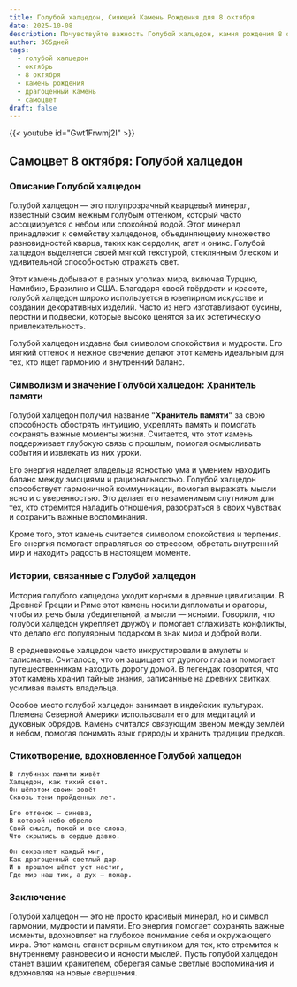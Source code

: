 ```yaml
---
title: Голубой халцедон, Сияющий Камень Рождения для 8 октября
date: 2025-10-08
description: Почувствуйте важность Голубой халцедон, камня рождения 8 октября, который символизирует Хранитель памяти. Пусть его красота и значение осветят ваш день.
author: 365дней
tags:
  - голубой халцедон
  - октябрь
  - 8 октября
  - камень рождения
  - драгоценный камень
  - самоцвет
draft: false
---
```


{{< youtube id="Gwt1Frwmj2I" >}}

## Самоцвет 8 октября: Голубой халцедон

### Описание Голубой халцедон

Голубой халцедон — это полупрозрачный кварцевый минерал, известный своим нежным голубым оттенком, который часто ассоциируется с небом или спокойной водой. Этот минерал принадлежит к семейству халцедонов, объединяющему множество разновидностей кварца, таких как сердолик, агат и оникс. Голубой халцедон выделяется своей мягкой текстурой, стеклянным блеском и удивительной способностью отражать свет.

Этот камень добывают в разных уголках мира, включая Турцию, Намибию, Бразилию и США. Благодаря своей твёрдости и красоте, голубой халцедон широко используется в ювелирном искусстве и создании декоративных изделий. Часто из него изготавливают бусины, перстни и подвески, которые высоко ценятся за их эстетическую привлекательность.

Голубой халцедон издавна был символом спокойствия и мудрости. Его мягкий оттенок и нежное свечение делают этот камень идеальным для тех, кто ищет гармонию и внутренний баланс.

### Символизм и значение Голубой халцедон: Хранитель памяти

Голубой халцедон получил название **"Хранитель памяти"** за свою способность обострять интуицию, укреплять память и помогать сохранять важные моменты жизни. Считается, что этот камень поддерживает глубокую связь с прошлым, помогая осмысливать события и извлекать из них уроки.

Его энергия наделяет владельца ясностью ума и умением находить баланс между эмоциями и рациональностью. Голубой халцедон способствует гармоничной коммуникации, помогая выражать мысли ясно и с уверенностью. Это делает его незаменимым спутником для тех, кто стремится наладить отношения, разобраться в своих чувствах и сохранить важные воспоминания.

Кроме того, этот камень считается символом спокойствия и терпения. Его энергия помогает справляться со стрессом, обретать внутренний мир и находить радость в настоящем моменте.

### Истории, связанные с Голубой халцедон

История голубого халцедона уходит корнями в древние цивилизации. В Древней Греции и Риме этот камень носили дипломаты и ораторы, чтобы их речь была убедительной, а мысли — ясными. Говорили, что голубой халцедон укрепляет дружбу и помогает сглаживать конфликты, что делало его популярным подарком в знак мира и доброй воли.

В средневековье халцедон часто инкрустировали в амулеты и талисманы. Считалось, что он защищает от дурного глаза и помогает путешественникам находить дорогу домой. В легендах говорится, что этот камень хранил тайные знания, записанные на древних свитках, усиливая память владельца.

Особое место голубой халцедон занимает в индейских культурах. Племена Северной Америки использовали его для медитаций и духовных обрядов. Камень считался связующим звеном между землёй и небом, помогая понимать язык природы и хранить традиции предков.

### Стихотворение, вдохновленное Голубой халцедон

```
В глубинах памяти живёт  
Халцедон, как тихий свет.  
Он шёпотом своим зовёт  
Сквозь тени пройденных лет.

Его оттенок — синева,  
В которой небо обрело  
Свой смысл, покой и все слова,  
Что скрылись в сердце давно.

Он сохраняет каждый миг,  
Как драгоценный светлый дар.  
И в прошлом шёпот уст настиг,  
Где мир наш тих, а дух — пожар.
```

### Заключение

Голубой халцедон — это не просто красивый минерал, но и символ гармонии, мудрости и памяти. Его энергия помогает сохранять важные моменты, вдохновляет на глубокое понимание себя и окружающего мира. Этот камень станет верным спутником для тех, кто стремится к внутреннему равновесию и ясности мыслей. Пусть голубой халцедон станет вашим хранителем, оберегая самые светлые воспоминания и вдохновляя на новые свершения.
